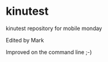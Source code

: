 kinutest
========

kinutest repository for mobile monday

Edited by Mark

Improved on the command line ;-)

